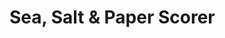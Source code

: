 # Sea, Salt & Paper Scorer


<!-- Hex colour codes of cards -->

<!-- DARK BLUE - #10386a
LIGHT BLUE - #267b8d
BLACK - #060606
YELLOW - #b38d09
LIGHT GREEN - #73a76c
WHITE - #8d8f9d
PURPLE - #8f85a5
LIGHT GREY - #58595c
LIGHT ORANGE - #ba9060
LIGHT PINK - #ba798f
ORANGE - #bf6c34 -->

